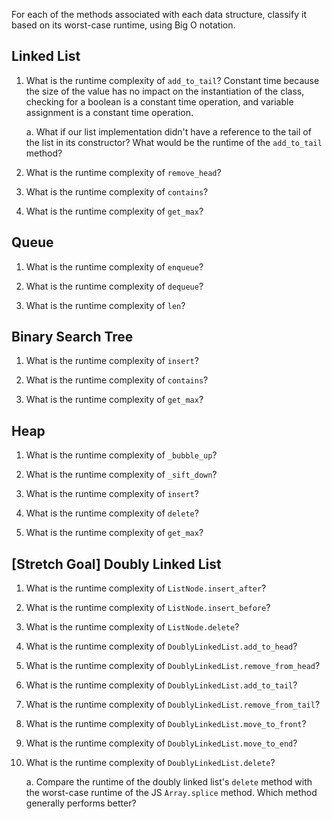 For each of the methods associated with each data structure, classify it based on its worst-case runtime, using Big O notation.

## Linked List

1.  What is the runtime complexity of `add_to_tail`?
    Constant time because the size of the value has no impact on the instantiation of the class, checking for a boolean is a constant time operation, and variable assignment is a constant time operation.

    a. What if our list implementation didn't have a reference to the tail of the list in its constructor? What would be the runtime of the `add_to_tail` method?

2.  What is the runtime complexity of `remove_head`?

3.  What is the runtime complexity of `contains`?

4.  What is the runtime complexity of `get_max`?

## Queue

1.  What is the runtime complexity of `enqueue`?

2.  What is the runtime complexity of `dequeue`?

3.  What is the runtime complexity of `len`?

## Binary Search Tree

1.  What is the runtime complexity of `insert`?

2.  What is the runtime complexity of `contains`?

3.  What is the runtime complexity of `get_max`?

## Heap

1.  What is the runtime complexity of `_bubble_up`?

2.  What is the runtime complexity of `_sift_down`?

3.  What is the runtime complexity of `insert`?

4.  What is the runtime complexity of `delete`?

5.  What is the runtime complexity of `get_max`?

## [Stretch Goal] Doubly Linked List

1.  What is the runtime complexity of `ListNode.insert_after`?

2.  What is the runtime complexity of `ListNode.insert_before`?

3.  What is the runtime complexity of `ListNode.delete`?

4.  What is the runtime complexity of `DoublyLinkedList.add_to_head`?

5.  What is the runtime complexity of `DoublyLinkedList.remove_from_head`?

6.  What is the runtime complexity of `DoublyLinkedList.add_to_tail`?

7.  What is the runtime complexity of `DoublyLinkedList.remove_from_tail`?

8.  What is the runtime complexity of `DoublyLinkedList.move_to_front`?

9.  What is the runtime complexity of `DoublyLinkedList.move_to_end`?

10. What is the runtime complexity of `DoublyLinkedList.delete`?

    a. Compare the runtime of the doubly linked list's `delete` method with the worst-case runtime of the JS `Array.splice` method. Which method generally performs better?
